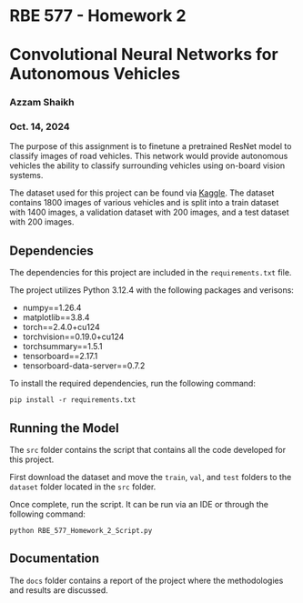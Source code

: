 # RBE 577 - Homework 2<br /><br />Convolutional Neural Networks for Autonomous Vehicles
### 
### Azzam Shaikh
### Oct. 14, 2024

The purpose of this assignment is to finetune a pretrained ResNet model to classify images of road vehicles. This network would provide autonomous vehicles the ability to classify surrounding vehicles using on-board vision systems. 

The dataset used for this project can be found via [Kaggle](https://www.kaggle.com/datasets/marquis03/vehicle-classification/data). The dataset contains 1800 images of various vehicles and is split into a train dataset with 1400 images, a validation dataset with 200 images, and a test dataset with 200 images. 

## Dependencies

The dependencies for this project are included in the `requirements.txt` file.

The project utilizes Python 3.12.4 with the following packages and verisons:

- numpy==1.26.4
- matplotlib==3.8.4
- torch==2.4.0+cu124
- torchvision==0.19.0+cu124
- torchsummary==1.5.1
- tensorboard==2.17.1
- tensorboard-data-server==0.7.2

To install the required dependencies, run the following command:

```
pip install -r requirements.txt
```

## Running the Model

The `src` folder contains the script that contains all the code developed for this project. 

First download the dataset and move the `train`, `val`, and `test` folders to the `dataset` folder located in the `src` folder.

Once complete, run the script. It can be run via an IDE or through the following command:

```
python RBE_577_Homework_2_Script.py
```

## Documentation
The `docs` folder contains a report of the project where the methodologies and results are discussed. 